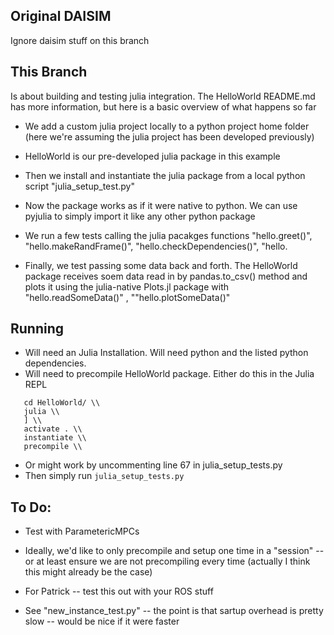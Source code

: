 ## Original DAISIM 

Ignore daisim stuff on this branch

## This Branch
Is about building and testing julia integration. The HelloWorld README.md has more information, but here is a basic overview of what happens so far
- We add a custom julia project locally to a python project home folder (here we're assuming the julia project has been developed previously)
- HelloWorld is our pre-developed julia package in this example
- Then we install and instantiate the julia package from a local python script "julia_setup_test.py" 
- Now the package works as if it were native to python. We can use pyjulia to simply import it like any other python package
- We run a few tests calling the julia pacakges functions "hello.greet()", "hello.makeRandFrame()", "hello.checkDependencies()", "hello.

- Finally, we test passing some data back and forth. The HelloWorld package receives soem data read in by pandas.to_csv() method and plots it using the julia-native Plots.jl package with "hello.readSomeData()" , ""hello.plotSomeData()"

## Running
- Will need an Julia Installation. Will need python and the listed python dependencies.
- Will need to precompile HelloWorld package. Either do this in the Julia REPL
```
   cd HelloWorld/ \\
   julia \\
   ] \\
   activate . \\
   instantiate \\
   precompile \\
```  
- Or might work by uncommenting line 67 in julia_setup_tests.py
- Then simply run 
   ` julia_setup_tests.py `

## To Do:
- Test with ParametericMPCs
- Ideally, we'd like to only precompile and setup one time in a "session" -- or at least ensure we are not precompiling every time (actually I think this might already be the case)
- For Patrick -- test this out with your ROS stuff 

- See  "new_instance_test.py"  -- the point is that sartup overhead is pretty slow -- would be nice if it were faster
